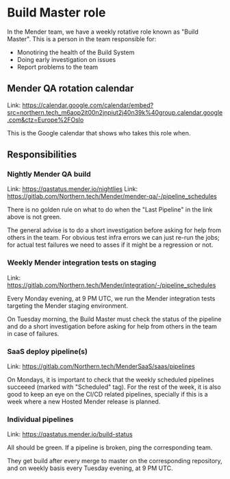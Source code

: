 # Build Master role

In the Mender team, we have a weekly rotative role known as "Build Master". This
is a person in the team responsible for:

* Monotiring the health of the Build System
* Doing early investigation on issues
* Report problems to the team

## Mender QA rotation calendar

Link: https://calendar.google.com/calendar/embed?src=northern.tech_m6aop2it00n2jnpiut2j40n39k%40group.calendar.google.com&ctz=Europe%2FOslo

This is the Google calendar that shows who takes this role when.

## Responsibilities

### Nightly Mender QA build

Link: https://qastatus.mender.io/nightlies
Link: https://gitlab.com/Northern.tech/Mender/mender-qa/-/pipeline_schedules

There is no golden rule on what to do when the "Last Pipeline" in the link above
is not green.

The general advise is to do a short investigation before asking for help from
others in the team. For obvious test infra errors we can just re-run the jobs;
for actual test failures we need to asses if it might be a regression or not.

### Weekly Mender integration tests on staging

Link: https://gitlab.com/Northern.tech/Mender/integration/-/pipeline_schedules

Every Monday evening, at 9 PM UTC, we run the Mender integration tests targeting
the Mender staging environment.

On Tuesday morning, the Build Master must check the status of the pipeline and
do a short investigation before asking for help from others in the team in
case of failures.

### SaaS deploy pipeline(s)

Link: https://gitlab.com/Northern.tech/MenderSaaS/saas/pipelines

On Mondays, it is important to check that the weekly scheduled pipelines
succeeed (marked with "Scheduled" tag). For the rest of the week, it is also
good to keep an eye on the CI/CD related pipelines, specially if this is a week
where a new Hosted Mender release is planned.

### Individual pipelines

Link: https://qastatus.mender.io/build-status

All should be green. If a pipeline is broken, ping the corresponding team.

They get build after every merge to master on the corresponding repository, and
on weekly basis every Tuesday evening, at 9 PM UTC.
